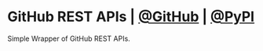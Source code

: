 # GitHub REST APIs  |  [@GitHub](https://github.com/legendu-net/github_rest_api)  |  [@PyPI](https://pypi.org/project/github-rest-api/)

Simple Wrapper of GitHub REST APIs.
